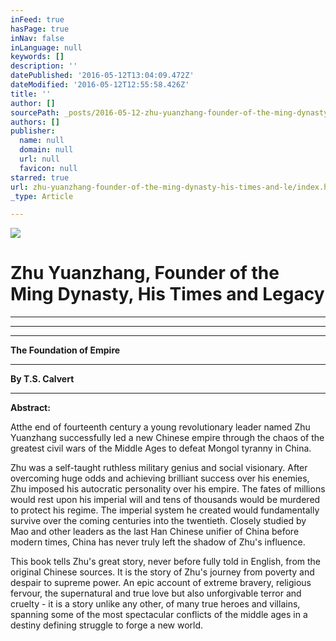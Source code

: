 ```yaml
---
inFeed: true
hasPage: true
inNav: false
inLanguage: null
keywords: []
description: ''
datePublished: '2016-05-12T13:04:09.472Z'
dateModified: '2016-05-12T12:55:58.426Z'
title: ''
author: []
sourcePath: _posts/2016-05-12-zhu-yuanzhang-founder-of-the-ming-dynasty-his-times-and-le.md
authors: []
publisher:
  name: null
  domain: null
  url: null
  favicon: null
starred: true
url: zhu-yuanzhang-founder-of-the-ming-dynasty-his-times-and-le/index.html
_type: Article

---
```

![](https://the-grid-user-content.s3-us-west-2.amazonaws.com/60964ac2-2c53-4c6b-a8ec-e2f81e3ff5f9.jpg)

# Zhu Yuanzhang, Founder of the Ming Dynasty, His Times and Legacy 

****

****

****

**The Foundation of Empire**

****

**By T.S. Calvert**

****

**Abstract:**

Atthe end of fourteenth century a young revolutionary leader named Zhu Yuanzhang successfully led a new Chinese empire through the chaos of the greatest civil wars of the Middle Ages to defeat Mongol tyranny in China.

Zhu was a self-taught ruthless military genius and social visionary. After overcoming huge odds and achieving brilliant success over his enemies, Zhu imposed his autocratic personality over his empire. The fates of millions would rest upon his imperial will and tens of thousands would be murdered to protect his regime. The imperial system he created would fundamentally survive over the coming centuries into the twentieth. Closely studied by Mao and other leaders as the last Han Chinese unifier of China before modern times, China has never truly left the shadow of Zhu's influence.

This book tells Zhu's great story, never before fully told in English, from the original Chinese sources. It is the story of Zhu's journey from poverty and despair to supreme power. An epic account of extreme bravery, religious fervour, the supernatural and true love but also unforgivable terror and cruelty - it is a story unlike any other, of many true heroes and villains, spanning some of the most spectacular conflicts of the middle ages in a destiny defining struggle to forge a new world.